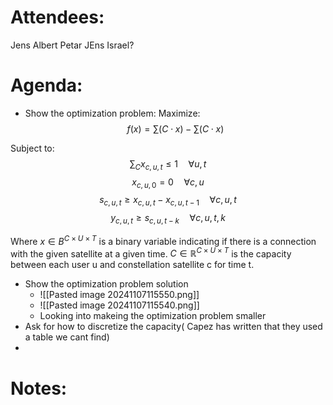 
# Attendees:

Jens 
Albert 
Petar 
JEns 
Israel?
# Agenda:

- Show the optimization problem: 
Maximize: 
$$f(x) = \sum (C\cdot x)-\sum(C\cdot x)$$

Subject to: 
$$\sum_C x_{c,u,t} \leq 1 \quad \forall u,t$$
$$x_{c,u,0} = 0 \quad\forall c,u$$
$$s_{c,u,t} \geq x_{c,u,t}-x_{c,u,t-1} \quad \forall c,u,t$$
$$y_{c,u,t} \geq s_{c,u,t-k} \quad \forall c,u,t,k$$

Where $x \in B^{C \times U \times T}$ is a binary variable indicating if there is a connection with the given satellite at a given time. 
$C \in \mathbb{R}^{C \times U \times T}$ is the capacity between each user u and constellation satellite c for time t. 



- Show the optimization problem solution
	- ![[Pasted image 20241107115550.png]] 
	- ![[Pasted image 20241107115540.png]]
	- Looking into makeing the optimization problem smaller 
- Ask for how to discretize the capacity( Capez has written that they used a table we cant find)
- 

# Notes:
